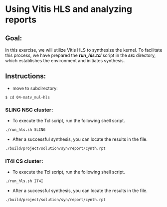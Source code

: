 # Using Vitis HLS and analyzing reports


## Goal:
In this exercise, we will utilize Vitis HLS to synthesize the kernel. To facilitate this process, we have prepared the ***run_hls.tcl*** script in the ***src*** directory, which establishes the environment and initiates synthesis. 

## Instructions: 

- move to subdirectory:
```console
$ cd 04-matv_mul-hls
```

### SLING NSC cluster: 


- To execute the Tcl script, run the following shell script.
```sh linenums="1"
./run_hls.sh SLING
```

- After a successful synthesis, you can locate the results in the file.
```sh linenums="1"
./build/project/solution/syn/report/cynth.rpt 
```

### IT4I CS cluster: 

- To execute the Tcl script, run the following shell script.
```sh linenums="1"
./run_hls.sh IT4I
```

- After a successful synthesis, you can locate the results in the file.
```sh linenums="1"
./build/project/solution/syn/report/cynth.rpt 
```


